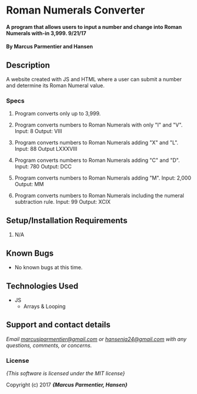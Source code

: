 # Roman Numerals Converter

#### A program that allows users to input a number and change into Roman Numerals with-in 3,999. 9/21/17

#### By **Marcus Parmentier and Hansen**

## Description

A website created with JS and HTML where a user can submit a number and determine its Roman Numeral value.


### Specs
1. Program converts only up to 3,999.

2. Program converts numbers to Roman Numerals with only "I" and "V".
Input: 8
Output: VIII

3. Program converts numbers to Roman Numerals adding "X" and "L".
Input: 88
Output LXXXVIII

4. Program converts numbers to Roman Numerals adding "C" and "D".
Input: 780
Output: DCC

5. Program converts numbers to Roman Numerals adding "M".
Input: 2,000
Output: MM

6. Program converts numbers to Roman Numerals including the numeral subtraction rule.
Input: 99
Output: XCIX


## Setup/Installation Requirements

1. N/A

## Known Bugs
* No known bugs at this time.

## Technologies Used
* JS
  * Arrays & Looping


## Support and contact details

_Email marcusjparmentier@gmail.com or hansenja24@gmail.com with any questions, comments, or concerns._

### License

*{This software is licensed under the MIT license}*

Copyright (c) 2017 **_{Marcus Parmentier, Hansen}_**
